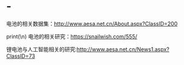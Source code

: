 # -

电池的相关数据集：http://www.aesa.net.cn/About.aspx?ClassID=200


print(\n)
电池的相关研究：https://snailwish.com/555/

锂电池与人工智能相关的研究:http://www.aesa.net.cn/News1.aspx?ClassID=73
